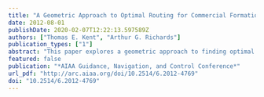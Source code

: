 ```yaml
---
title: "A Geometric Approach to Optimal Routing for Commercial Formation Flight"
date: 2012-08-01
publishDate: 2020-02-07T12:22:13.597589Z
authors: ["Thomas E. Kent", "Arthur G. Richards"]
publication_types: ["1"]
abstract: "This paper explores a geometric approach to finding optimal routes for commercial formation flight. A weighted extension of the classical Fermat point problem is used to develop an analytic solution to finding optimal routes, thereby reducing the complexity of the problem and enabling a quick evaluation. We then construct a method to decouple origin and destination nodes creating a vertex from which the route projects, along with loci of possible points of formation. This implementation enables us to take lists of routes and efficiently decompose them to find the optimal locations for flights to meet, fly in formation and then break away and continue on their solo paths. We look at a case study of creating formations from 210 transatlantic flights for a fleet size of up to 2, resulting in overall global approximate total fuel savings of 8.6%. Furthermore we explore heuristic methods to finding solutions when creating larger fleet size formations, indicating savings surpassing 10%. © 2011 by the American Institute of Aeronautics and Astronautics, Inc."
featured: false
publication: "*AIAA Guidance, Navigation, and Control Conference*"
url_pdf: "http://arc.aiaa.org/doi/10.2514/6.2012-4769"
doi: "10.2514/6.2012-4769"
---
```


